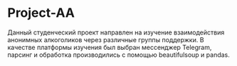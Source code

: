 # Project-AA
Данный студенческий проект направлен на изучение взаимодействия анонимных алкоголиков через различные группы поддержки. 
В качестве платформы изучения был выбран мессенджер Telegram, парсинг и обработка производились с помощью beautifulsoup и pandas.

